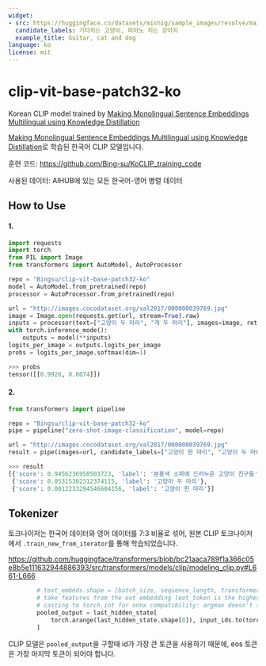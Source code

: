```yaml
---
widget:
- src: https://huggingface.co/datasets/mishig/sample_images/resolve/main/cat-dog-music.png
  candidate_labels: 기타치는 고양이, 피아노 치는 강아지
  example_title: Guitar, cat and dog
language: ko
license: mit
---
```


# clip-vit-base-patch32-ko

Korean CLIP model trained by [Making Monolingual Sentence Embeddings Multilingual using Knowledge Distillation](https://arxiv.org/abs/2004.09813)

[Making Monolingual Sentence Embeddings Multilingual using Knowledge Distillation](https://arxiv.org/abs/2004.09813)로 학습된 한국어 CLIP 모델입니다.

훈련 코드: <https://github.com/Bing-su/KoCLIP_training_code>

사용된 데이터: AIHUB에 있는 모든 한국어-영어 병렬 데이터

## How to Use

#### 1.

```python
import requests
import torch
from PIL import Image
from transformers import AutoModel, AutoProcessor

repo = "Bingsu/clip-vit-base-patch32-ko"
model = AutoModel.from_pretrained(repo)
processor = AutoProcessor.from_pretrained(repo)

url = "http://images.cocodataset.org/val2017/000000039769.jpg"
image = Image.open(requests.get(url, stream=True).raw)
inputs = processor(text=["고양이 두 마리", "개 두 마리"], images=image, return_tensors="pt", padding=True)
with torch.inference_mode():
    outputs = model(**inputs)
logits_per_image = outputs.logits_per_image
probs = logits_per_image.softmax(dim=1)
```

```python
>>> probs
tensor([[0.9926, 0.0074]])
```

#### 2.

```python
from transformers import pipeline

repo = "Bingsu/clip-vit-base-patch32-ko"
pipe = pipeline("zero-shot-image-classification", model=repo)

url = "http://images.cocodataset.org/val2017/000000039769.jpg"
result = pipe(images=url, candidate_labels=["고양이 한 마리", "고양이 두 마리", "분홍색 소파에 드러누운 고양이 친구들"], hypothesis_template="{}")
```

```python
>>> result
[{'score': 0.9456236958503723, 'label': '분홍색 소파에 드러누운 고양이 친구들'},
 {'score': 0.05315302312374115, 'label': '고양이 두 마리'},
 {'score': 0.0012233294546604156, 'label': '고양이 한 마리'}]
```

## Tokenizer

토크나이저는 한국어 데이터와 영어 데이터를 7:3 비율로 섞어, 원본 CLIP 토크나이저에서 `.train_new_from_iterator`를 통해 학습되었습니다.

https://github.com/huggingface/transformers/blob/bc21aaca789f1a366c05e8b5e111632944886393/src/transformers/models/clip/modeling_clip.py#L661-L666
```python
        # text_embeds.shape = [batch_size, sequence_length, transformer.width]
        # take features from the eot embedding (eot_token is the highest number in each sequence)
        # casting to torch.int for onnx compatibility: argmax doesn't support int64 inputs with opset 14
        pooled_output = last_hidden_state[
            torch.arange(last_hidden_state.shape[0]), input_ids.to(torch.int).argmax(dim=-1)
        ]
```

CLIP 모델은 `pooled_output`을 구할때 id가 가장 큰 토큰을 사용하기 때문에, eos 토큰은 가장 마지막 토큰이 되어야 합니다.
